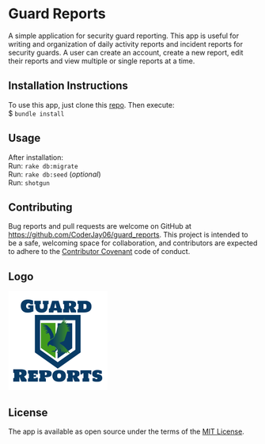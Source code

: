 
# Guard Reports

A simple application for security guard reporting. This app is useful for writing and organization of daily activity reports and incident reports for security guards. A user can create an account, create a new report, edit their reports and view multiple or single reports at a time.

## Installation Instructions 

To use this app, just clone this [repo](https://github.com/CoderJay06/guard_reports). Then execute:<br>
$ `bundle install`

## Usage 

After installation:<br>
 Run: `rake db:migrate` <br>
 Run: `rake db:seed` (*optional*) <br>
 Run: `shotgun`
## Contributing

Bug reports and pull requests are welcome on GitHub at https://github.com/CoderJay06/guard_reports. This project is intended to be a safe, welcoming space for collaboration, and contributors are expected to adhere to the [Contributor Covenant](http://contributor-covenant.org) code of conduct.

## Logo
![Image of Guard Reports logo](https://github.com/CoderJay06/guard_reports/blob/master/public/images/guard-reports-logo.png)

## License

The app is available as open source under the terms of the [MIT License](https://opensource.org/licenses/MIT).

